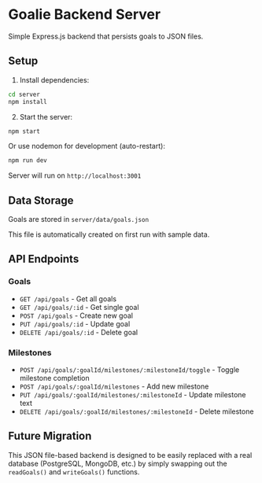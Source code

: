 # Goalie Backend Server

Simple Express.js backend that persists goals to JSON files.

## Setup

1. Install dependencies:
```bash
cd server
npm install
```

2. Start the server:
```bash
npm start
```

Or use nodemon for development (auto-restart):
```bash
npm run dev
```

Server will run on `http://localhost:3001`

## Data Storage

Goals are stored in `server/data/goals.json`

This file is automatically created on first run with sample data.

## API Endpoints

### Goals
- `GET /api/goals` - Get all goals
- `GET /api/goals/:id` - Get single goal
- `POST /api/goals` - Create new goal
- `PUT /api/goals/:id` - Update goal
- `DELETE /api/goals/:id` - Delete goal

### Milestones
- `POST /api/goals/:goalId/milestones/:milestoneId/toggle` - Toggle milestone completion
- `POST /api/goals/:goalId/milestones` - Add new milestone
- `PUT /api/goals/:goalId/milestones/:milestoneId` - Update milestone text
- `DELETE /api/goals/:goalId/milestones/:milestoneId` - Delete milestone

## Future Migration

This JSON file-based backend is designed to be easily replaced with a real database (PostgreSQL, MongoDB, etc.) by simply swapping out the `readGoals()` and `writeGoals()` functions.

